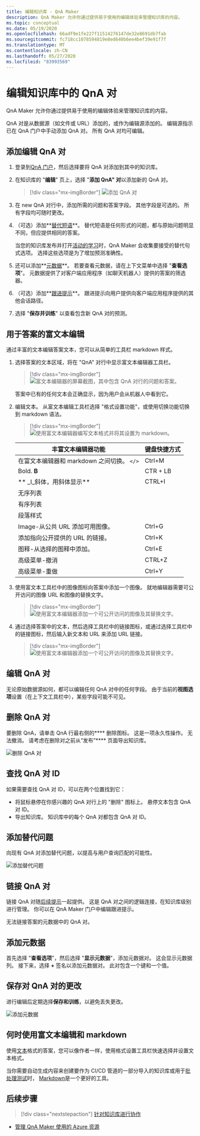 ```yaml
---
title: 编辑知识库 - QnA Maker
description: QnA Maker 允许你通过提供易于使用的编辑体验来管理知识库的内容。
ms.topic: conceptual
ms.date: 05/19/2020
ms.openlocfilehash: 66adf9e1fe227f11514276147de32e8691db7fab
ms.sourcegitcommit: fc718cc1078594819e8ed640b6ee4bef39e91f7f
ms.translationtype: MT
ms.contentlocale: zh-CN
ms.lasthandoff: 05/27/2020
ms.locfileid: "83993569"
---
```

# <a name="edit-qna-pairs-in-your-knowledge-base"></a>编辑知识库中的 QnA 对

QnA Maker 允许你通过提供易于使用的编辑体验来管理知识库的内容。

QnA 对是从数据源（如文件或 URL）添加的，或作为编辑源添加的。 编辑源指示已在 QnA 门户中手动添加 QnA 对。 所有 QnA 对均可编辑。

<a name="add-an-editorial-qna-set"></a>

## <a name="add-an-editorial-qna-pair"></a>添加编辑 QnA 对

1. 登录到[QnA 门户](https://www.qnamaker.ai/)，然后选择要将 QnA 对添加到其中的知识库。
1. 在知识库的 "**编辑**" 页上，选择 "**添加 QnA" 对**以添加新的 QnA 对。

    > [!div class="mx-imgBorder"]
    > ![添加 QnA 对](../media/qnamaker-how-to-edit-kb/add-qnapair.png)

1. 在 new QnA 对行中，添加所需的问题和答案字段。 其他字段是可选的。 所有字段均可随时更改。

1. （可选）添加**[替代短语](../Quickstarts/add-question-metadata-portal.md#add-additional-alternatively-phrased-questions)**。 替代短语是任何形式的问题，都与原始问题明显不同，但应提供相同的答案。

    当您的知识库发布并打开[活动的学习](use-active-learning.md)时，QnA Maker 会收集要接受的替代句式选项。 选择这些选项是为了增加预测准确性。

1. 还可以添加**[元数据](../Quickstarts/add-question-metadata-portal.md#add-metadata-to-filter-the-answers)**。 若要查看元数据，请在上下文菜单中选择 "**查看选项**"。 元数据提供了对客户端应用程序（如聊天机器人）提供的答案的筛选器。

1. （可选）添加**[跟进提示](multiturn-conversation.md)**。 跟进提示向用户提供向客户端应用程序提供的其他会话路径。

1. 选择 "**保存并训练**" 以查看包含新 QnA 对的预测。

## <a name="rich-text-editing-for-answer"></a>用于答案的富文本编辑

通过丰富的文本编辑答案文本，您可以从简单的工具栏 markdown 样式。

1. 选择答案的文本区域，将在 "QnA" 对行中显示富文本编辑器工具栏。

    > [!div class="mx-imgBorder"]
    > ![富文本编辑器的屏幕截图，其中包含 QnA 对行的问题和答案。](../media/qnamaker-how-to-edit-kb/rich-text-control-qna-pair-row.png)

    答案中已有的任何文本会正确显示，因为用户会从机器人中看到它。

1. 编辑文本。 从富文本编辑工具栏选择 "格式设置功能"，或使用切换功能切换到 markdown 语法。

    > [!div class="mx-imgBorder"]
    > ![使用富文本编辑器编写文本格式并将其设置为 markdown。](../media/qnamaker-how-to-edit-kb/rich-text-display-image.png)

    |丰富文本编辑器功能|键盘快捷方式|
    |--|--|
    |在富文本编辑器和 markdown 之间切换。 `</>`|Ctrl+M|
    |Bold. **B**|CTR + LB|
    |** _I_斜体，用斜体显示**|CTRL+I|
    |无序列表||
    |有序列表||
    |段落样式||
    |Image-从公共 URL 添加可用图像。|Ctrl+G|
    |添加指向公开提供的 URL 的链接。|Ctrl+K|
    |图释-从选择的图释中添加。|Ctrl+E|
    |高级菜单-撤消|CTRL+Z|
    |高级菜单-重做|Ctrl+Y|

1. 使用富文本工具栏中的图像图标向答案中添加一个图像。 就地编辑器需要可公开访问的图像 URL 和图像的替换文字。


    > [!div class="mx-imgBorder"]
    > ![使用富文本编辑器添加一个可公开访问的图像及其替换文字。](../media/qnamaker-how-to-edit-kb/add-image-url-alternate-text.png)

1. 通过选择答案中的文本，然后选择工具栏中的链接图标，或通过选择工具栏中的链接图标，然后输入新文本和 URL 来添加 URL 链接。

    > [!div class="mx-imgBorder"]
    > ![使用富文本编辑器添加一个可公开访问的图像及其替换文字。](../media/qnamaker-how-to-edit-kb/add-link-to-answer-rich-text-editor.png)

## <a name="edit-a-qna-pair"></a>编辑 QnA 对

无论原始数据源如何，都可以编辑任何 QnA 对中的任何字段。 由于当前的**视图选项**设置（在上下文工具栏中），某些字段可能不可见。

## <a name="delete-a-qna-pair"></a>删除 QnA 对

要删除 QnA，请单击 QnA 行最右侧的**** 删除图标。 这是一项永久性操作。 无法撤消。 请考虑在删除对之前从“发布”**** 页面导出知识库。

![删除 QnA 对](../media/qnamaker-how-to-edit-kb/delete-qnapair.png)

## <a name="find-the-qna-pair-id"></a>查找 QnA 对 ID

如果需要查找 QnA 对 ID，可以在两个位置找到它：

* 将鼠标悬停在你感兴趣的 QnA 对行上的 "删除" 图标上。 悬停文本包含 QnA 对 ID。
* 导出知识库。 知识库中的每个 QnA 对都包含 QnA 对 ID。

## <a name="add-alternate-questions"></a>添加替代问题

向现有 QnA 对添加替代问题，以提高与用户查询匹配的可能性。

![添加替代问题](../media/qnamaker-how-to-edit-kb/add-alternate-question.png)

## <a name="linking-qna-pairs"></a>链接 QnA 对

链接 QnA 对随[后续提示](multiturn-conversation.md)一起提供。 这是 QnA 对之间的逻辑连接，在知识库级别进行管理。 你可以在 QnA Maker 门户中编辑跟进提示。

无法链接答案的元数据中的 QnA 对。

## <a name="add-metadata"></a>添加元数据

首先选择 "**查看选项**"，然后选择 "**显示元数据**"，添加元数据对。 这会显示元数据列。 接下来，选择 **+** 签名以添加元数据对。 此对包含一个键和一个值。

## <a name="save-changes-to-the-qna-pairs"></a>保存对 QnA 对的更改

进行编辑后定期选择**保存和训练**，以避免丢失更改。

![添加元数据](../media/qnamaker-how-to-edit-kb/add-metadata.png)

## <a name="when-to-use-rich-text-editing-versus-markdown"></a>何时使用富文本编辑和 markdown

使用[文本](#add-an-editorial-qna-set)格式的答案，您可以像作者一样，使用格式设置工具栏快速选择并设置文本格式。

当你需要自动生成内容来创建要作为 CI/CD 管道的一部分导入的知识库或用于[批处理测试](../Quickstarts/batch-testing.md)时， [Markdown](../reference-markdown-format.md)是一个更好的工具。

## <a name="next-steps"></a>后续步骤

> [!div class="nextstepaction"]
> [针对知识库进行协作](./collaborate-knowledge-base.md)

* [管理 QnA Maker 使用的 Azure 资源](set-up-qnamaker-service-azure.md)
